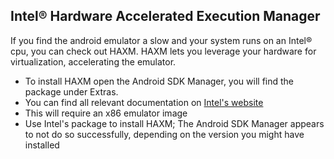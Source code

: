 ## Intel® Hardware Accelerated Execution Manager

If you find the android emulator a slow and your system runs on an Intel®
cpu, you can check out HAXM. HAXM lets you leverage your hardware for
virtualization, accelerating the emulator.

* To install HAXM open the Android SDK Manager, you will find the package
  under Extras.
* You can find all relevant documentation on [Intel's website][1]
* This will require an x86 emulator image
* Use Intel's package to install HAXM; The Android SDK Manager appears to not
  do so successfully, depending on the version you might have installed

[1]: http://software.intel.com/en-us/articles/intel-hardware-accelerated-execution-manager/
